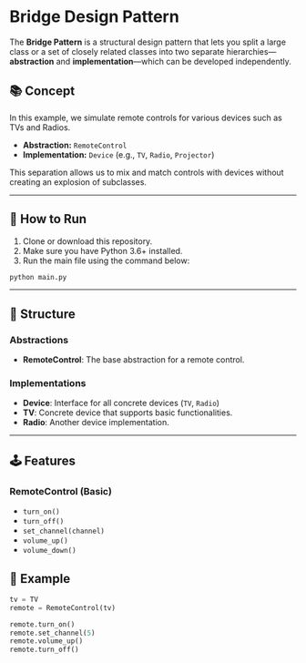 # Bridge Design Pattern

The **Bridge Pattern** is a structural design pattern that lets you split a large class or a set of closely related classes into two separate hierarchies—**abstraction** and **implementation**—which can be developed independently.

## 📚 Concept

In this example, we simulate remote controls for various devices such as TVs and Radios.

- **Abstraction:** `RemoteControl`
- **Implementation:** `Device` (e.g., `TV`, `Radio`, `Projector`)

This separation allows us to mix and match controls with devices without creating an explosion of subclasses.

---
## 🚀 How to Run

1. Clone or download this repository.
2. Make sure you have Python 3.6+ installed.
3. Run the main file using the command below:

```bash
python main.py
```

---

## 🧩 Structure

### Abstractions

- **RemoteControl**: The base abstraction for a remote control.

### Implementations

- **Device**: Interface for all concrete devices (`TV`, `Radio`)
- **TV**: Concrete device that supports basic functionalities.
- **Radio**: Another device implementation.

---

## 🕹️ Features

### RemoteControl (Basic)

- `turn_on()`
- `turn_off()`
- `set_channel(channel)`
- `volume_up()`
- `volume_down()`


## 🧪 Example

```python
tv = TV
remote = RemoteControl(tv)

remote.turn_on()
remote.set_channel(5)
remote.volume_up()
remote.turn_off()
